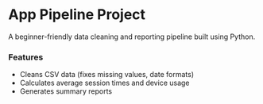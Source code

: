 # App Pipeline Project
A beginner-friendly data cleaning and reporting pipeline built using Python.

### Features
- Cleans CSV data (fixes missing values, date formats)
- Calculates average session times and device usage
- Generates summary reports
